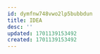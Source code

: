 ```yaml
---
id: dymfnw748vwo2lp5bubbdun
title: IDEA
desc: ''
updated: 1701139153492
created: 1701139153492
---
```

